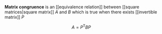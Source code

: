 **Matrix congruence** is an [[equivalence relation]] between [[square matrices|square matrix]] $A$ and $B$ which is true when there exists [[invertible matrix]] $P$

$$
A = P^\mathsf{T} B P
$$